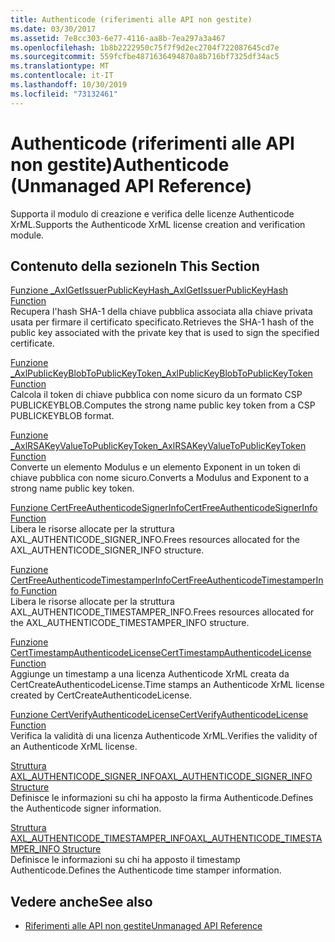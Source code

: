 ```yaml
---
title: Authenticode (riferimenti alle API non gestite)
ms.date: 03/30/2017
ms.assetid: 7e8cc303-6e77-4116-aa8b-7ea297a3a467
ms.openlocfilehash: 1b8b2222950c75f7f9d2ec2704f722087645cd7e
ms.sourcegitcommit: 559fcfbe4871636494870a8b716bf7325df34ac5
ms.translationtype: MT
ms.contentlocale: it-IT
ms.lasthandoff: 10/30/2019
ms.locfileid: "73132461"
---
```

# <a name="authenticode-unmanaged-api-reference"></a><span data-ttu-id="32552-102">Authenticode (riferimenti alle API non gestite)</span><span class="sxs-lookup"><span data-stu-id="32552-102">Authenticode (Unmanaged API Reference)</span></span>
<span data-ttu-id="32552-103">Supporta il modulo di creazione e verifica delle licenze Authenticode XrML.</span><span class="sxs-lookup"><span data-stu-id="32552-103">Supports the Authenticode XrML license creation and verification module.</span></span>  
  
## <a name="in-this-section"></a><span data-ttu-id="32552-104">Contenuto della sezione</span><span class="sxs-lookup"><span data-stu-id="32552-104">In This Section</span></span>  
 [<span data-ttu-id="32552-105">Funzione _AxlGetIssuerPublicKeyHash</span><span class="sxs-lookup"><span data-stu-id="32552-105">_AxlGetIssuerPublicKeyHash Function</span></span>](axlgetissuerpublickeyhash-function.md)  
 <span data-ttu-id="32552-106">Recupera l'hash SHA-1 della chiave pubblica associata alla chiave privata usata per firmare il certificato specificato.</span><span class="sxs-lookup"><span data-stu-id="32552-106">Retrieves the SHA-1 hash of the public key associated with the private key that is used to sign the specified certificate.</span></span>  
  
 [<span data-ttu-id="32552-107">Funzione _AxlPublicKeyBlobToPublicKeyToken</span><span class="sxs-lookup"><span data-stu-id="32552-107">_AxlPublicKeyBlobToPublicKeyToken Function</span></span>](axlpublickeyblobtopublickeytoken-function.md)  
 <span data-ttu-id="32552-108">Calcola il token di chiave pubblica con nome sicuro da un formato CSP PUBLICKEYBLOB.</span><span class="sxs-lookup"><span data-stu-id="32552-108">Computes the strong name public key token from a CSP PUBLICKEYBLOB format.</span></span>  
  
 [<span data-ttu-id="32552-109">Funzione _AxlRSAKeyValueToPublicKeyToken</span><span class="sxs-lookup"><span data-stu-id="32552-109">_AxlRSAKeyValueToPublicKeyToken Function</span></span>](axlrsakeyvaluetopublickeytoken-function.md)  
 <span data-ttu-id="32552-110">Converte un elemento Modulus e un elemento Exponent in un token di chiave pubblica con nome sicuro.</span><span class="sxs-lookup"><span data-stu-id="32552-110">Converts a Modulus and Exponent to a strong name public key token.</span></span>  
  
 [<span data-ttu-id="32552-111">Funzione CertFreeAuthenticodeSignerInfo</span><span class="sxs-lookup"><span data-stu-id="32552-111">CertFreeAuthenticodeSignerInfo Function</span></span>](certfreeauthenticodesignerinfo-function.md)  
 <span data-ttu-id="32552-112">Libera le risorse allocate per la struttura AXL_AUTHENTICODE_SIGNER_INFO.</span><span class="sxs-lookup"><span data-stu-id="32552-112">Frees resources allocated for the AXL_AUTHENTICODE_SIGNER_INFO structure.</span></span>  
  
 [<span data-ttu-id="32552-113">Funzione CertFreeAuthenticodeTimestamperInfo</span><span class="sxs-lookup"><span data-stu-id="32552-113">CertFreeAuthenticodeTimestamperInfo Function</span></span>](certfreeauthenticodetimestamperinfo-function.md)  
 <span data-ttu-id="32552-114">Libera le risorse allocate per la struttura AXL_AUTHENTICODE_TIMESTAMPER_INFO.</span><span class="sxs-lookup"><span data-stu-id="32552-114">Frees resources allocated for the AXL_AUTHENTICODE_TIMESTAMPER_INFO structure.</span></span>  
  
 [<span data-ttu-id="32552-115">Funzione CertTimestampAuthenticodeLicense</span><span class="sxs-lookup"><span data-stu-id="32552-115">CertTimestampAuthenticodeLicense Function</span></span>](certtimestampauthenticodelicense-function.md)  
 <span data-ttu-id="32552-116">Aggiunge un timestamp a una licenza Authenticode XrML creata da CertCreateAuthenticodeLicense.</span><span class="sxs-lookup"><span data-stu-id="32552-116">Time stamps an Authenticode XrML license created by CertCreateAuthenticodeLicense.</span></span>  
  
 [<span data-ttu-id="32552-117">Funzione CertVerifyAuthenticodeLicense</span><span class="sxs-lookup"><span data-stu-id="32552-117">CertVerifyAuthenticodeLicense Function</span></span>](certverifyauthenticodelicense-function.md)  
 <span data-ttu-id="32552-118">Verifica la validità di una licenza Authenticode XrML.</span><span class="sxs-lookup"><span data-stu-id="32552-118">Verifies the validity of an Authenticode XrML license.</span></span>  
  
 [<span data-ttu-id="32552-119">Struttura AXL_AUTHENTICODE_SIGNER_INFO</span><span class="sxs-lookup"><span data-stu-id="32552-119">AXL_AUTHENTICODE_SIGNER_INFO Structure</span></span>](axl-authenticode-signer-info-structure.md)  
 <span data-ttu-id="32552-120">Definisce le informazioni su chi ha apposto la firma Authenticode.</span><span class="sxs-lookup"><span data-stu-id="32552-120">Defines the Authenticode signer information.</span></span>  
  
 [<span data-ttu-id="32552-121">Struttura AXL_AUTHENTICODE_TIMESTAMPER_INFO</span><span class="sxs-lookup"><span data-stu-id="32552-121">AXL_AUTHENTICODE_TIMESTAMPER_INFO Structure</span></span>](axl-authenticode-timestamper-info-structure.md)  
 <span data-ttu-id="32552-122">Definisce le informazioni su chi ha apposto il timestamp Authenticode.</span><span class="sxs-lookup"><span data-stu-id="32552-122">Defines the Authenticode time stamper information.</span></span>  
  
## <a name="see-also"></a><span data-ttu-id="32552-123">Vedere anche</span><span class="sxs-lookup"><span data-stu-id="32552-123">See also</span></span>

- [<span data-ttu-id="32552-124">Riferimenti alle API non gestite</span><span class="sxs-lookup"><span data-stu-id="32552-124">Unmanaged API Reference</span></span>](../index.md)
